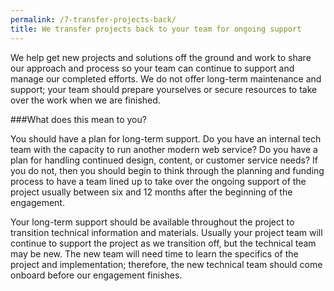 ```yaml
---
permalink: /7-transfer-projects-back/
title: We transfer projects back to your team for ongoing support
---
```


We help get new projects and solutions off the ground and work to share our approach and process so your team can continue to support and manage our completed efforts. We do not offer long-term maintenance and support; your team should prepare yourselves or secure resources to take over the work when we are finished. 

###What does this mean to you?

You should have a plan for long-term support. Do you have an internal tech team with the capacity to run another modern web service? Do you have a plan for handling continued design, content, or customer service needs? If you do not, then you should begin to think through the planning and funding process to have a team lined up to take over the ongoing support of the project usually between six and 12 months after the beginning of the engagement. 

Your long-term support should be available throughout the project to transition technical information and materials. Usually your project team will continue to support the project as we transition off, but the technical team may be new. The new team will need time to learn the specifics of the project and implementation; therefore, the new technical team should come onboard before our engagement finishes. 
